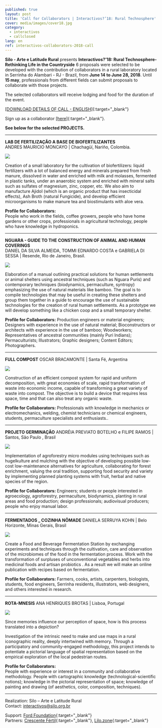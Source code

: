 ```yaml
---
published: true
layout: post
title: 'Call for Collaborators | Interactivos?’18: Rural Technosphere'
cover: media/images/cover18.jpg
category:
  - interactivos
  - callclosed
lang: en
ref: interactivos-collaborators-2018-call
---
```


**Silo - Arte e Latitude Rural** presents **Interactivos?’18: Rural Technosphere-Rethinking Life in the Countryside** 
6 proposals were selected to be developed with the contribution of collaborators in a rural laboratory located in Serrinha do Alambari - RJ - Brazil, from **June 14 to June 28, 2018**. 
Until **15 may**, professionals from different fields can submit proposals to collaborate with those projects.

The selected collaborators will receive lodging and food for the duration of the event.



[[DOWNLOAD DETAILS OF CALL - ENGLISH]](/media/docs/collaborators_2018call_en.pdf){:target="_blank"}

Sign up as a collaborator [[here]](https://goo.gl/forms/g9lV6sxxVyAf4JsO2){:target="_blank"}.
  
  
  **See below for the selected PROJECTS.**

------------------------------------------------------------------------------------------------------- 

**LAB DE FERTILIZAÇÃO A BASE DE BIOFERTILIZANTES**  
ANDRES MAURICIO MONCAYO | Chachagüí, Nariño, Colombia.

![](/media/images/interactivos18/biofertilizantes.jpg)

Creation of a small laboratory for the cultivation of biofertilizers: liquid fertilizers with a lot of balanced energy and minerals prepared from fresh manure, dissolved in water and enriched with milk and molasses, fermented in plastic tanks, under an anaerobic system and enriched with mineral salts such as sulfates of magnesium, zinc, copper, etc. We also aim to manufacture Ajidol (which is an organic product that has insecticidal effects), Ash Broth (natural Fungicide), and develop efficient microorganisms to make manure tea and biostimulants with aloe vera.

**Profile for Collaborators:**  
People who work in the fields, coffee growers, people who have home gardens or other crops, professionals in agricultural technology, people who have knowledge in hydroponics.


  
-------------------------------------------------------------------------------------------------------      
    
    
      
      
**NGUARA - GUIDE TO THE CONSTRUCTION OF ANIMAL AND HUMAN COVERINGS**  
DANIEL DA SILVA ALMEIDA, TOMMI EDNARDO COSTA e GABRIELA DI SESSA |  Resende, Rio de Janeiro, Brasil.	

![](/media/images/interactivos18/bambu.jpg)

Elaboration of a manual outlining practical solutions for human settlements or animal shelters using ancestral techniques (such as Nguara Puris) and contemporary techniques (biodynamics, permaculture, syntropy) emphasizing the use of natural materials like bamboo. The goal is to compile technologies that may be useful in creating these shelters and group them together in a guide to encourage the use of sustainable technologies for the creation of rural human settlements. As a prototype we will develop something like a chicken coop and a small temporary shelter.
								
**Profile for Collaborators:** 
Production engineers or material engineers; Designers with experience in the use of natural material; Bioconstructors or architects with experience in the use of bamboo; Woodworkers; Representatives of ancestral communities (mainly Puri Indians); Permaculturists; Illustrators; Graphic designers; Content Editors; Photographers.

  
-------------------------------------------------------------------------------------------------------      
    
    
      
      
**FULL COMPOST**
OSCAR BRACAMONTE | Santa Fé, Argentina

![](/media/images/interactivos18/fullcompost.jpg)

Construction of an efficient compost system for rapid and uniform decomposition, with great economies of scale, rapid transformation of waste into economic income, capable of transforming a great variety of waste into compost. The objective is to build a device that requires less space, time and that can also treat any organic waste.

**Profile for Collaborators:**
Professionals with knowledge in mechanics or electromechanics, welding, chemist technicians or chemical engineers, students, permaculture specialists and enthusiasts..
  

  
-------------------------------------------------------------------------------------------------------      
      
      
      

**PROJETO GERMINAÇÃO**
ANDRÉIA PREVIATO BOTELHO e FILIPE RAMOS | Santos, São Paulo , Brasil

![](/media/images/interactivos18/germinacao.jpg)

Implementation of agroforestry micro modules using techniques such as hugelkulture and mulching with the objective of developing possible low-cost low-maintenance alternatives for agriculture, collaborating for forest enrichment, valuing the oral tradition, supporting food security and variety by implementing planned planting systems with fruit, herbal and native species of the region.
 
**Profile for Collaborators:**
Engineers; students or people interested in agroecology, agroforestry, permaculture, biodynamics, planting in rural areas and food production; design professionals; audiovisual producers; people who enjoy manual labor.

  
    
  
-------------------------------------------------------------------------------------------------------      
  
      
      

**FERMENTADOS _ COZINHA NÔMADE**
DANIELA SERRUYA KOHN | Belo Horizonte, Minas Gerais, Brasil

![](/media/images/interactivos18/fermentados.jpg)

Create a Food and Beverage Fermentation Station by exchanging experiments and techniques through the cultivation, care and observation of the microbiomes of the food in the fermentation process. Work with the transformation of surpluses of unconventional vegetables and herbs into medicinal foods and artisan probiotics . As a result we will make an online publication with recipes based on fermentation.
 
**Profile for Collaborators:**
Farmers, cooks, artists, carpenters, biologists, students, food engineers, Serrinha residents, illustrators, web designers, and others interested in research.
 
  
    
 
  
-------------------------------------------------------------------------------------------------------      
       
      

**ROTA-MNESIS**
ANA HENRIQUES BROTAS | Lisboa, Portugal

![](/media/images/interactivos18/mapas.jpg)

Since memories influence our perception of space, how is this process translated into a depiction?
   
Investigation of the intrinsic need to make and use maps in a rural iconographic reality, deeply intertwined with memory. Through a participatory and community-engaged methodology, this project intends to potentiate a pictorial language of spatial representation based on the empirical exploration of the local pedestrian routes.

 
**Profile for Collaborators:**  
People with experience or interest in a community and collaborative methodology. People with cartographic knowledge (technological-scientific notions); knowledge in the pictorial representation of space; knowledge of painting and drawing (of aesthetics, color, composition, techniques).

  
-------------------------------------------------------------------------------------------------------      
  

Realization: Silo – Arte e Latitude Rural  
Contact: [interactivos@silo.org.br](mailto:interactivos@silo.org.br)

Support: [Ford Foundation](https://www.fordfoundation.org/){:target="_blank"}  
Partners: [Crescente Fértil](http://crescentefertil.org.br/){:target="_blank"}, [Lilo.zone](http://www.lilo.zone/){:target="_blank"}
